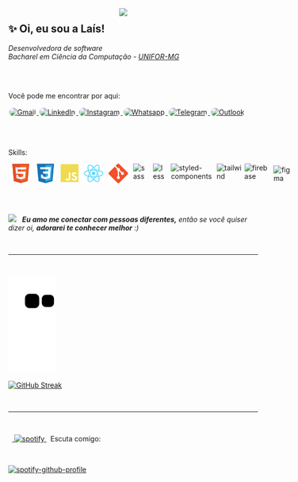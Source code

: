 <img align='right' src="https://miro.medium.com/max/700/0*yBvA5CnEX3Sd4aod.gif" width="280" />
<h2>✨ Oi, eu sou a Laís! </h2>
<p><em>Desenvolvedora de software </br> Bacharel em Ciência da Computação - <a href="https://www.uniformg.edu.br/">UNIFOR-MG</a>
</em></p>

<br/><br/>

Você pode me encontrar por aqui:

<a target="_blank" href="mailto:laisresende690@gmail.com">
    <img alt="Gmail" src="https://img.shields.io/badge/Gmail-D14836?style=for-the-badge&logo=gmail&logoColor=white" style="border-radius: 30px; margin: 2px" />
</a>
<a target="_blank" href="https://www.linkedin.com/in/lais-resende/">
    <img alt="LinkedIn" src="https://img.shields.io/badge/LinkedIn-0077B5?style=for-the-badge&logo=linkedin&logoColor=white" style="border-radius: 30px; margin: 2px" />
</a>
<a target="_blank" href="https://www.instagram.com/laisresende07/">
    <img alt="Instagram" src="https://img.shields.io/badge/Instagram-E4405F?style=for-the-badge&logo=instagram&logoColor=white" style="border-radius: 30px; margin: 2px" />
</a>
<a target="_blank" href="https://api.whatsapp.com/send?phone=5537988283884&text=Oi,%20encontrei%20seu%20perfil%20no%20Github">
    <img alt="Whatsapp" src="https://img.shields.io/badge/WhatsApp-25D366?style=for-the-badge&logo=whatsapp&logoColor=white" style="border-radius: 30px; margin: 2px" />
</a>
<a target="_blank" href="https://t.me/laisresende07">
    <img alt="Telegram" src="https://img.shields.io/badge/Telegram-2CA5E0?style=for-the-badge&logo=telegram&logoColor=white" style="border-radius: 30px; margin: 2px" />
</a>
<a target="_blank" href="mailto:laisresende07@hotmail.com">
    <img alt="Outlook" src="https://img.shields.io/badge/Microsoft_Outlook-0078D4?style=for-the-badge&logo=microsoft-outlook&logoColor=white" style="border-radius: 30px; margin: 2px" />
</a>


<br/><br/>


<p>Skills:</p>
<div style="display: flex; align-items: center;">
    <img alt="html" height="40" style="margin: 0 5px" src="https://raw.githubusercontent.com/devicons/devicon/master/icons/html5/html5-original.svg">
    <img alt="css" height="40" style="margin: 0 5px" src="https://raw.githubusercontent.com/devicons/devicon/master/icons/css3/css3-original.svg">
    <img alt="js" height="37" style="margin: 0 5px" src="https://raw.githubusercontent.com/devicons/devicon/master/icons/javascript/javascript-plain.svg">
    <img alt="react" height="40" style="margin: 0 5px" src="https://raw.githubusercontent.com/devicons/devicon/master/icons/react/react-original.svg">
    <img alt="git" height="40" style="margin: 0 5px" src="https://raw.githubusercontent.com/devicons/devicon/master/icons/git/git-plain.svg" />
    <img alt="sass" height="40" style="margin: 0 5px" src="https://cdn.jsdelivr.net/gh/devicons/devicon/icons/sass/sass-original.svg">
    <img alt="less" height="40" style="margin: 0 5px" src="https://user-images.githubusercontent.com/63600570/150414560-23646804-d604-4f47-8c0c-6a895318e32e.png">
    <img alt="styled-components" height="40" style="margin: 0 5px" src="https://user-images.githubusercontent.com/63600570/150413125-e91a65f7-8171-4476-9c1a-58b0573574bc.png">
    <img alt="tailwind" height="40" style="margin: 0 5px" src="https://user-images.githubusercontent.com/63600570/150412924-4023c3bb-9fd1-46ab-a86f-5e0c228874de.png">
    <img alt="firebase" height="40" style="margin: 0px" src="https://cdn.jsdelivr.net/gh/devicons/devicon/icons/firebase/firebase-plain.svg" />
    <img alt="figma" height="32" style="margin: 0 5px" src="https://cdn.jsdelivr.net/gh/devicons/devicon/icons/figma/figma-original.svg" />
</div>


<br/><br/>


<img src="https://media.giphy.com/media/LnQjpWaON8nhr21vNW/giphy.gif" width="60">&nbsp;&nbsp; <em><b>Eu amo me conectar com pessoas diferentes,</b> então se você quiser dizer oi, <b>adorarei te conhecer melhor</b> :)</em>

<br/>

---

<br/>


![Snake animation](https://github.com/laisresende07/laisresende07/blob/output/github-contribution-grid-snake.svg)

[![GitHub Streak](http://github-readme-streak-stats.herokuapp.com?user=laisresende07&hide_border=true&date_format=j%20M%5B%20Y%5D)](https://git.io/streak-stats)


<br/> 

---

<br/>


&nbsp;&nbsp;<a target="_blank" href="https://open.spotify.com/user/laisresende07">
    <img alt="spotify" src="https://user-images.githubusercontent.com/63600570/150416932-36a76893-f3a5-4097-9a07-ade8d2007b4c.png" width="22" />
</a>&nbsp;&nbsp;Escuta comigo:

<br/>

[![spotify-github-profile](https://spotify-github-profile.vercel.app/api/view?uid=laisresende07&cover_image=true&theme=novatorem&bar_color=53b14f&bar_color_cover=false)](https://spotify-github-profile.vercel.app/api/view?uid=laisresende07&redirect=true)
